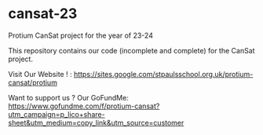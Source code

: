 # cansat-23
Protium CanSat project for the year of 23-24

This repository contains our code (incomplete and complete) for the CanSat project.

Visit Our Website ! : https://sites.google.com/stpaulsschool.org.uk/protium-cansat/protium

Want to support us ? Our GoFundMe: https://www.gofundme.com/f/protium-cansat?utm_campaign=p_lico+share-sheet&utm_medium=copy_link&utm_source=customer
